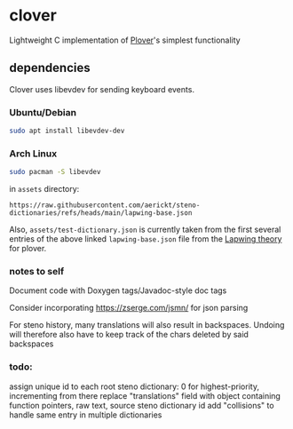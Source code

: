 # clover
Lightweight C implementation of [Plover](https://github.com/openstenoproject/plover)'s simplest functionality 

## dependencies
Clover uses libevdev for sending keyboard events.
### Ubuntu/Debian
```bash
sudo apt install libevdev-dev
```
### Arch Linux
```bash
sudo pacman -S libevdev
```

in `assets` directory:
```
https://raw.githubusercontent.com/aerickt/steno-dictionaries/refs/heads/main/lapwing-base.json
```
Also, `assets/test-dictionary.json` is currently taken from the first several entries of the above linked `lapwing-base.json` file from the [Lapwing theory](https://github.com/aerickt/steno-dictionaries) for plover. 

### notes to self
Document code with Doxygen tags/Javadoc-style doc tags

Consider incorporating https://zserge.com/jsmn/ for json parsing

For steno history, many translations will also result in backspaces. Undoing will therefore also have to keep track of the chars deleted by said backspaces

### todo:
assign unique id to each root steno dictionary: 0 for highest-priority, incrementing from there
replace "translations" field with object containing function pointers, raw text, source steno dictionary id
add "collisions" to handle same entry in multiple dictionaries
